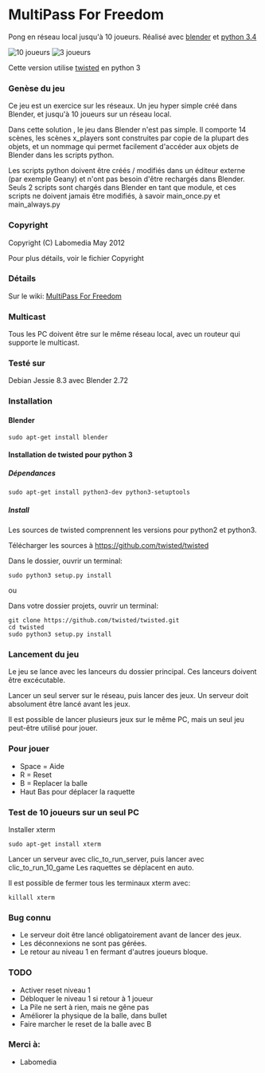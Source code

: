 # MultiPass For Freedom

Pong en réseau local jusqu'à 10 joueurs. Réalisé avec [blender](https://www.blender.org/) et [python 3.4](https://www.python.org/)

![10 joueurs](https://github.com/sergeLabo/mpff/blob/master/doc/mpff_10.png)
![3 joueurs](https://github.com/sergeLabo/mpff/blob/master/doc/mpff_02.png)

Cette version utilise [twisted](https://twistedmatrix.com/trac/) en python 3

### Genèse du jeu

Ce jeu est un exercice sur les réseaux. Un jeu hyper simple créé dans Blender, et jusqu'à 10 joueurs sur un réseau local.

Dans cette solution , le jeu dans Blender n'est pas simple. Il comporte 14 scènes, les scènes x_players sont construites par copie de la plupart des objets, et un nommage qui permet facilement d'accéder aux objets de Blender dans les scripts python.

Les scripts python doivent être créés / modifiés dans un éditeur externe (par exemple Geany) et n'ont pas besoin d'être rechargés dans Blender. Seuls 2 scripts sont chargés dans Blender en tant que module, et ces scripts ne doivent jamais être modifiés, à savoir main_once.py et main_always.py

### Copyright

Copyright (C) Labomedia May 2012

Pour plus détails, voir le fichier Copyright

### Détails
Sur le wiki: [MultiPass For Freedom]( https://github.com/sergeLabo/mpff/wiki)

### Multicast

Tous les PC doivent être sur le même réseau local, avec un routeur qui supporte le multicast.

### Testé sur

Debian Jessie 8.3 avec Blender 2.72

### Installation
#### Blender

~~~text
sudo apt-get install blender
~~~

#### Installation de twisted pour python 3
##### Dépendances

~~~text
sudo apt-get install python3-dev python3-setuptools
~~~

##### Install

Les sources de twisted comprennent les versions pour python2 et python3.

Télécharger les sources à https://github.com/twisted/twisted

Dans le dossier, ouvrir un terminal:

~~~text
sudo python3 setup.py install
~~~

ou

Dans votre dossier projets, ouvrir un terminal:

~~~text
git clone https://github.com/twisted/twisted.git
cd twisted
sudo python3 setup.py install
~~~

### Lancement du jeu

Le jeu se lance avec les lanceurs du dossier principal. Ces lanceurs doivent être excécutable.

Lancer un seul server sur le réseau, puis lancer des jeux. Un serveur doit absolument être lancé avant les jeux.

Il est possible de lancer plusieurs jeux sur le même PC, mais un seul jeu peut-être utilisé pour jouer.

### Pour jouer

- Space = Aide
- R = Reset
- B = Replacer la balle
- Haut Bas pour déplacer la raquette

### Test de 10 joueurs sur un seul PC

Installer xterm

~~~text
sudo apt-get install xterm
~~~

Lancer un serveur avec clic_to_run_server, puis lancer avec clic_to_run_10_game
Les raquettes se déplacent en auto.

Il est possible de fermer tous les terminaux xterm avec:

~~~text
killall xterm
~~~

### Bug connu

* Le serveur doit être lancé obligatoirement avant de lancer des jeux.
* Les déconnexions ne sont pas gérées.
* Le retour au niveau 1 en fermant d'autres joueurs bloque.

### TODO

* Activer reset niveau 1
* Débloquer le niveau 1 si retour à 1 joueur
* La Pile ne sert à rien, mais ne gêne pas
* Améliorer la physique de la balle, dans bullet
* Faire marcher le reset de la balle avec B

### Merci à:

* Labomedia
